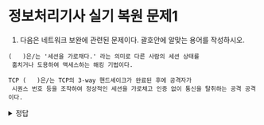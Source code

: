 # 정보처리기사 실기 복원 문제1

1. 다음은 네트워크 보완에 관련된 문제이다. 괄호안에 알맞는 용어를 작성하시오.

```plain
(   )은/는 '세션을 가로채다.' 라는 의미로 다른 사람의 세션 상태를
 훔치거나 도용하여 액세스하는 해킹 기법이다. 

TCP (   )은/는 TCP의 3-way 핸드셰이크가 완료된 후에 공격자가
 시퀀스 번호 등을 조작하여 정상적인 세션을 가로채고 인증 없이 통신을 탈취하는 공격 공격이다.
```

<details>
  <summary>정답</summary>
  세션 하이재킹
</details>